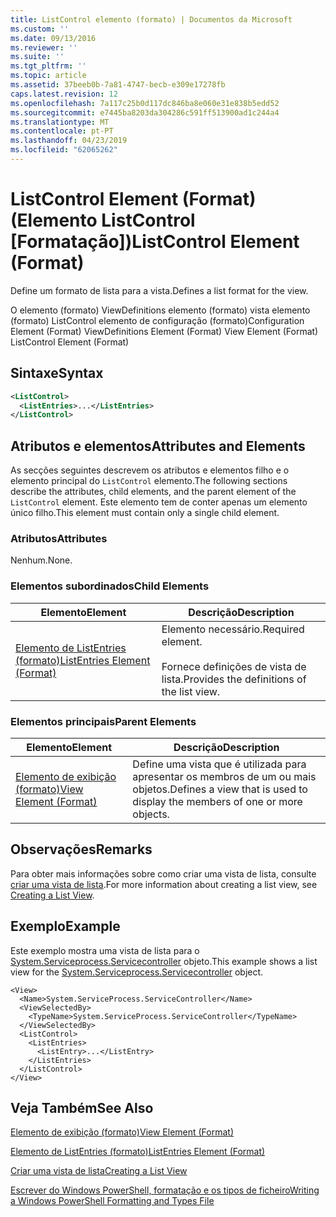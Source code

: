 ```yaml
---
title: ListControl elemento (formato) | Documentos da Microsoft
ms.custom: ''
ms.date: 09/13/2016
ms.reviewer: ''
ms.suite: ''
ms.tgt_pltfrm: ''
ms.topic: article
ms.assetid: 37beeb0b-7a81-4747-becb-e309e17278fb
caps.latest.revision: 12
ms.openlocfilehash: 7a117c25b0d117dc846ba8e060e31e838b5edd52
ms.sourcegitcommit: e7445ba8203da304286c591ff513900ad1c244a4
ms.translationtype: MT
ms.contentlocale: pt-PT
ms.lasthandoff: 04/23/2019
ms.locfileid: "62065262"
---
```

# <a name="listcontrol-element-format"></a><span data-ttu-id="52469-102">ListControl Element (Format) (Elemento ListControl [Formatação])</span><span class="sxs-lookup"><span data-stu-id="52469-102">ListControl Element (Format)</span></span>

<span data-ttu-id="52469-103">Define um formato de lista para a vista.</span><span class="sxs-lookup"><span data-stu-id="52469-103">Defines a list format for the view.</span></span>

<span data-ttu-id="52469-104">O elemento (formato) ViewDefinitions elemento (formato) vista elemento (formato) ListControl elemento de configuração (formato)</span><span class="sxs-lookup"><span data-stu-id="52469-104">Configuration Element (Format) ViewDefinitions Element (Format) View Element (Format) ListControl Element (Format)</span></span>

## <a name="syntax"></a><span data-ttu-id="52469-105">Sintaxe</span><span class="sxs-lookup"><span data-stu-id="52469-105">Syntax</span></span>

```xml
<ListControl>
  <ListEntries>...</ListEntries>
</ListControl>

```

## <a name="attributes-and-elements"></a><span data-ttu-id="52469-106">Atributos e elementos</span><span class="sxs-lookup"><span data-stu-id="52469-106">Attributes and Elements</span></span>

<span data-ttu-id="52469-107">As secções seguintes descrevem os atributos e elementos filho e o elemento principal do `ListControl` elemento.</span><span class="sxs-lookup"><span data-stu-id="52469-107">The following sections describe the attributes, child elements, and the parent element of the `ListControl` element.</span></span> <span data-ttu-id="52469-108">Este elemento tem de conter apenas um elemento único filho.</span><span class="sxs-lookup"><span data-stu-id="52469-108">This element must contain only a single child element.</span></span>

### <a name="attributes"></a><span data-ttu-id="52469-109">Atributos</span><span class="sxs-lookup"><span data-stu-id="52469-109">Attributes</span></span>

<span data-ttu-id="52469-110">Nenhum.</span><span class="sxs-lookup"><span data-stu-id="52469-110">None.</span></span>

### <a name="child-elements"></a><span data-ttu-id="52469-111">Elementos subordinados</span><span class="sxs-lookup"><span data-stu-id="52469-111">Child Elements</span></span>

|<span data-ttu-id="52469-112">Elemento</span><span class="sxs-lookup"><span data-stu-id="52469-112">Element</span></span>|<span data-ttu-id="52469-113">Descrição</span><span class="sxs-lookup"><span data-stu-id="52469-113">Description</span></span>|
|-------------|-----------------|
|[<span data-ttu-id="52469-114">Elemento de ListEntries (formato)</span><span class="sxs-lookup"><span data-stu-id="52469-114">ListEntries Element (Format)</span></span>](./listentries-element-for-listcontrol-format.md)|<span data-ttu-id="52469-115">Elemento necessário.</span><span class="sxs-lookup"><span data-stu-id="52469-115">Required element.</span></span><br /><br /> <span data-ttu-id="52469-116">Fornece definições de vista de lista.</span><span class="sxs-lookup"><span data-stu-id="52469-116">Provides the definitions of the list view.</span></span>|

### <a name="parent-elements"></a><span data-ttu-id="52469-117">Elementos principais</span><span class="sxs-lookup"><span data-stu-id="52469-117">Parent Elements</span></span>

|<span data-ttu-id="52469-118">Elemento</span><span class="sxs-lookup"><span data-stu-id="52469-118">Element</span></span>|<span data-ttu-id="52469-119">Descrição</span><span class="sxs-lookup"><span data-stu-id="52469-119">Description</span></span>|
|-------------|-----------------|
|[<span data-ttu-id="52469-120">Elemento de exibição (formato)</span><span class="sxs-lookup"><span data-stu-id="52469-120">View Element (Format)</span></span>](./view-element-format.md)|<span data-ttu-id="52469-121">Define uma vista que é utilizada para apresentar os membros de um ou mais objetos.</span><span class="sxs-lookup"><span data-stu-id="52469-121">Defines a view that is used to display the members of one or more objects.</span></span>|

## <a name="remarks"></a><span data-ttu-id="52469-122">Observações</span><span class="sxs-lookup"><span data-stu-id="52469-122">Remarks</span></span>

<span data-ttu-id="52469-123">Para obter mais informações sobre como criar uma vista de lista, consulte [criar uma vista de lista](./creating-a-list-view.md).</span><span class="sxs-lookup"><span data-stu-id="52469-123">For more information about creating a list view, see [Creating a List View](./creating-a-list-view.md).</span></span>

## <a name="example"></a><span data-ttu-id="52469-124">Exemplo</span><span class="sxs-lookup"><span data-stu-id="52469-124">Example</span></span>

<span data-ttu-id="52469-125">Este exemplo mostra uma vista de lista para o [System.Serviceprocess.Servicecontroller](/dotnet/api/System.ServiceProcess.ServiceController) objeto.</span><span class="sxs-lookup"><span data-stu-id="52469-125">This example shows a list view for the [System.Serviceprocess.Servicecontroller](/dotnet/api/System.ServiceProcess.ServiceController) object.</span></span>

```
<View>
  <Name>System.ServiceProcess.ServiceController</Name>
  <ViewSelectedBy>
    <TypeName>System.ServiceProcess.ServiceController</TypeName>
  </ViewSelectedBy>
  <ListControl>
    <ListEntries>
      <ListEntry>...</ListEntry>
    </ListEntries>
  </ListControl>
</View>
```

## <a name="see-also"></a><span data-ttu-id="52469-126">Veja Também</span><span class="sxs-lookup"><span data-stu-id="52469-126">See Also</span></span>

[<span data-ttu-id="52469-127">Elemento de exibição (formato)</span><span class="sxs-lookup"><span data-stu-id="52469-127">View Element (Format)</span></span>](./view-element-format.md)

[<span data-ttu-id="52469-128">Elemento de ListEntries (formato)</span><span class="sxs-lookup"><span data-stu-id="52469-128">ListEntries Element (Format)</span></span>](./listentries-element-for-listcontrol-format.md)

[<span data-ttu-id="52469-129">Criar uma vista de lista</span><span class="sxs-lookup"><span data-stu-id="52469-129">Creating a List View</span></span>](./creating-a-list-view.md)

[<span data-ttu-id="52469-130">Escrever do Windows PowerShell, formatação e os tipos de ficheiro</span><span class="sxs-lookup"><span data-stu-id="52469-130">Writing a Windows PowerShell Formatting and Types File</span></span>](./writing-a-powershell-formatting-file.md)
